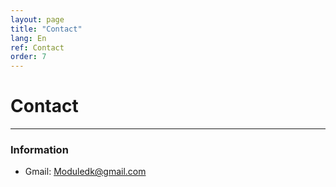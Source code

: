 ```yaml
---
layout: page
title: "Contact"
lang: En
ref: Contact
order: 7
---
```

# Contact
---

### Information
* Gmail: Moduledk@gmail.com
